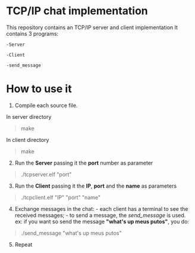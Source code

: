 # TCP/IP chat implementation

This repository contains an TCP/IP server and client implementation
It contains 3 programs:

    -Server

    -Client
    
    -send_message

# How to use it
  1. Compile each source file.

In server directory 
>make

In client directory
>make

   2. Run the **Server** passing it the **port** number as parameter
> ./tcpserver.elf "port"

  3. Run the **Client** passing it the **IP**, **port** and the **name** as parameters
> ./tcpclient.elf "IP" "port" "name"

  4. Exchange messages in the chat:
    - each client has a terminal to see the received messages;
    - to send a message, the *send_message* is used.
        ex: if you want so send the message **"what's up meus putos"**, you do: 
>./send_message "what's up meus putos"
  5. Repeat
